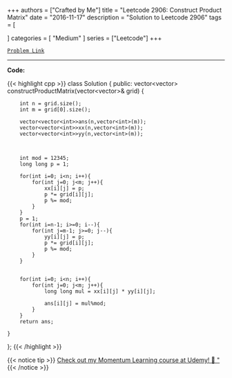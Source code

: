 
+++
authors = ["Crafted by Me"]
title = "Leetcode 2906: Construct Product Matrix"
date = "2016-11-17"
description = "Solution to Leetcode 2906"
tags = [
    
]
categories = [
    "Medium"
]
series = ["Leetcode"]
+++



[`Problem Link`](https://leetcode.com/problems/construct-product-matrix/description/)

---



**Code:**

{{< highlight cpp >}}
class Solution {
public:
    vector<vector<int>> constructProductMatrix(vector<vector<int>>& grid) {
        
        int n = grid.size();
        int m = grid[0].size();
        
        vector<vector<int>>ans(n,vector<int>(m));
        vector<vector<int>>xx(n,vector<int>(m));
        vector<vector<int>>yy(n,vector<int>(m));
        
        
        
        int mod = 12345;
        long long p = 1;
        
        for(int i=0; i<n; i++){
            for(int j=0; j<m; j++){
                xx[i][j] = p;
                p *= grid[i][j];
                p %= mod;
            }
        }
        p = 1;
        for(int i=n-1; i>=0; i--){
            for(int j=m-1; j>=0; j--){
                yy[i][j] = p;
                p *= grid[i][j];
                p %= mod;
            }
        }
        
        
        for(int i=0; i<n; i++){
            for(int j=0; j<m; j++){
                long long mul = xx[i][j] * yy[i][j];
                
                ans[i][j] = mul%mod;
            }
        }
        return ans;

    }
};
{{< /highlight >}}



{{< notice tip >}}
[Check out my Momentum Learning course at Udemy! 🚀 "](https://www.udemy.com/course/blind-75-the-data-structures-and-algorithms-essentials/)
{{< /notice >}}


